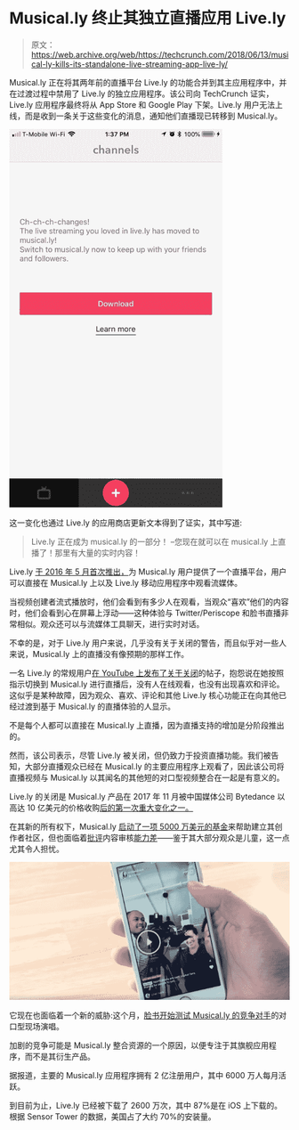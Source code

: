 # Musical.ly 终止其独立直播应用 Live.ly 

> 原文：<https://web.archive.org/web/https://techcrunch.com/2018/06/13/musical-ly-kills-its-standalone-live-streaming-app-live-ly/>

Musical.ly 正在将其两年前的直播平台 Live.ly 的功能合并到其主应用程序中，并在过渡过程中禁用了 Live.ly 的独立应用程序。该公司向 TechCrunch 证实，Live.ly 应用程序最终将从 App Store 和 Google Play 下架。Live.ly 用户无法上线，而是收到一条关于这些变化的消息，通知他们直播现已转移到 Musical.ly。

![](img/ed671137a9af6e61f12b5cbe435ddd32.png)

这一变化也通过 Live.ly 的应用商店更新文本得到了证实，其中写道:

> Live.ly 正在成为 musical.ly 的一部分！
> –您现在就可以在 musical.ly 上直播了！那里有大量的实时内容！

Live.ly [于 2016 年 5 月首次推出，](https://web.archive.org/web/20230320220333/https://techcrunch.com/2016/05/27/musical-ly-launches-live-ly-for-livestreaming/)为 Musical.ly 用户提供了一个直播平台，用户可以直接在 Musical.ly 上以及 Live.ly 移动应用程序中观看流媒体。

当视频创建者流式播放时，他们会看到有多少人在观看，当观众“喜欢”他们的内容时，他们会看到心在屏幕上浮动——这种体验与 Twitter/Periscope 和脸书直播非常相似。观众还可以与流媒体工具聊天，进行实时对话。

不幸的是，对于 Live.ly 用户来说，几乎没有关于关闭的警告，而且似乎对一些人来说，Musical.ly 上的直播没有像预期的那样工作。

一名 Live.ly 的常规用户[在 YouTube 上发布了关于关闭](https://web.archive.org/web/20230320220333/https://www.youtube.com/watch?v=e_1hR8ahS4w)的帖子，抱怨说在她按照指示切换到 Musical.ly 进行直播后，没有人在线观看，也没有出现喜欢和评论。这似乎是某种故障，因为观众、喜欢、评论和其他 Live.ly 核心功能正在向其他已经过渡到基于 Musical.ly 的直播体验的人显示。

不是每个人都可以直接在 Musical.ly 上直播，因为直播支持的增加是分阶段推出的。

然而，该公司表示，尽管 Live.ly 被关闭，但仍致力于投资直播功能。我们被告知，大部分直播观众已经在 Musical.ly 的主要应用程序上观看了，因此该公司将直播视频与 Musical.ly 以其闻名的其他短的对口型视频整合在一起是有意义的。

Live.ly 的关闭是 Musical.ly 产品在 2017 年 11 月被中国媒体公司 Bytedance 以高达 10 亿美元的价格收购[后的第一次重大变化之一。](https://web.archive.org/web/20230320220333/https://techcrunch.com/2017/11/09/chinas-toutiao-is-buying-musical-ly-in-a-deal-worth-800m-1b/)

在其新的所有权下，Musical.ly [启动了一项 5000 万美元的基金](https://web.archive.org/web/20230320220333/https://techcrunch.com/2017/12/19/musical-ly-launches-50-million-creator-fund-build-out-its-community/)来帮助建立其创作者社区，但也面临着[批评](https://web.archive.org/web/20230320220333/https://www.buzzfeed.com/katienotopoulos/musically-blocked-tags-related-to-self-harm-and-eating?utm_term=.yma7NoY91#.thVxQrO94)内容审核[能力差](https://web.archive.org/web/20230320220333/https://medium.com/s/parenting-stories/porn-is-not-the-worst-thing-on-musical-ly-5df07ab842af)——鉴于其大部分观众是儿童，这一点尤其令人担忧。

![](img/9ccd87381e29a51cfc97989e3a345157.png)

它现在也面临着一个新的威胁:这个月，[脸书开始测试 Musical.ly 的竞争对手](https://web.archive.org/web/20230320220333/https://techcrunch.com/2018/06/05/facebook-lip-sync-live/)的对口型现场演唱。

加剧的竞争可能是 Musical.ly 整合资源的一个原因，以便专注于其旗舰应用程序，而不是其衍生产品。

据报道，主要的 Musical.ly 应用程序拥有 2 亿注册用户，其中 6000 万人每月活跃。

到目前为止，Live.ly 已经被下载了 2600 万次，其中 87%是在 iOS 上下载的。根据 Sensor Tower 的数据，美国占了大约 70%的安装量。